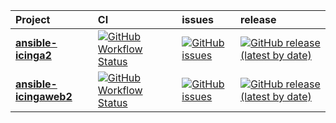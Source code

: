 

| Project | CI | issues | release |
| :----   | :---- | :---- | :---- |
| [**ansible-icinga2**](https://github.com/bodsch/ansible-icinga2/) | [![GitHub Workflow Status](https://img.shields.io/github/workflow/status/bodsch/ansible-icinga2/CI)][ci] | [![GitHub issues](https://img.shields.io/github/issues/bodsch/ansible-icinga2)][issues] | [![GitHub release (latest by date)](https://img.shields.io/github/v/release/bodsch/ansible-icinga2)][releases] |
| [**ansible-icingaweb2**](https://github.com/bodsch/ansible-icingaweb2) | [![GitHub Workflow Status](https://img.shields.io/github/workflow/status/bodsch/ansible-icingaweb2/CI)][ci] | [![GitHub issues](https://img.shields.io/github/issues/bodsch/ansible-icingaweb2)][issues] | [![GitHub release (latest by date)](https://img.shields.io/github/v/release/bodsch/ansible-icingaweb2)][releases] | 











[ci]: https://github.com/bodsch/ansible-icinga2/actions
[issues]: https://github.com/bodsch/ansible-icinga2/issues?q=is%3Aopen+is%3Aissue
[releases]: https://github.com/bodsch/ansible-icinga2/releases

[ci]: https://github.com/bodsch/ansible-icingaweb2/actions
[issues]: https://github.com/bodsch/ansible-icingaweb2/issues?q=is%3Aopen+is%3Aissue
[releases]: https://github.com/bodsch/ansible-icingaweb2/releases

